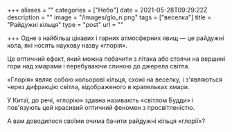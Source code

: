 +++
aliases = ""
categories = ["Небо"]
date = 2021-05-28T09:29:22Z
description = ""
image = "/images/glo_n.png"
tags = ["веселка"]
title = "Райдужні кільця"
type = "post"
url = ""

+++
Одне з найбільш цікавих і гарних атмосферних явищ — це райдужні кола, які носять наукову назву «глорiя».  
  
Це оптичний ефект, який можна побачити з літака або стоячи на вершині гори над хмарами і перебуваючи спиною до джерела світла.  
  
«Глорія» являє собою кольорові кільця, схожі на веселку, і з'являються через дифракцію світла, відображеного в крапельках хмари.  
  
У Китаї, до речі, «глорію» здавна називають «світлом Будди» і пов'язують цей красивий оптичний феномен з просвітленістю.  
  
А вам доводилося своїми очима бачити райдужні кільця «глорії»?